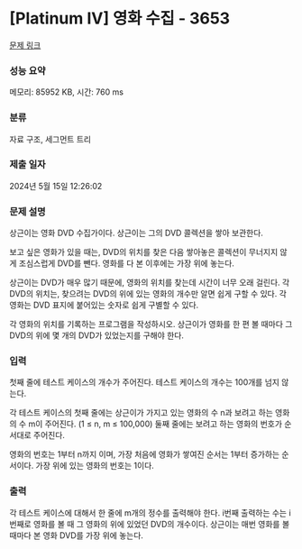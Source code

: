 # [Platinum IV] 영화 수집 - 3653 

[문제 링크](https://www.acmicpc.net/problem/3653) 

### 성능 요약

메모리: 85952 KB, 시간: 760 ms

### 분류

자료 구조, 세그먼트 트리

### 제출 일자

2024년 5월 15일 12:26:02

### 문제 설명

<p>상근이는 영화 DVD 수집가이다. 상근이는 그의 DVD 콜렉션을 쌓아 보관한다.</p>

<p>보고 싶은 영화가 있을 때는, DVD의 위치를 찾은 다음 쌓아놓은 콜렉션이 무너지지 않게 조심스럽게 DVD를 뺀다. 영화를 다 본 이후에는 가장 위에 놓는다.</p>

<p>상근이는 DVD가 매우 많기 때문에, 영화의 위치를 찾는데 시간이 너무 오래 걸린다. 각 DVD의 위치는, 찾으려는 DVD의 위에 있는 영화의 개수만 알면 쉽게 구할 수 있다. 각 영화는 DVD 표지에 붙어있는 숫자로 쉽게 구별할 수 있다.</p>

<p>각 영화의 위치를 기록하는 프로그램을 작성하시오. 상근이가 영화를 한 편 볼 때마다 그 DVD의 위에 몇 개의 DVD가 있었는지를 구해야 한다.</p>

### 입력 

 <p>첫째 줄에 테스트 케이스의 개수가 주어진다. 테스트 케이스의 개수는 100개를 넘지 않는다.</p>

<p>각 테스트 케이스의 첫째 줄에는 상근이가 가지고 있는 영화의 수 n과 보려고 하는 영화의 수 m이 주어진다. (1 ≤ n, m ≤ 100,000) 둘째 줄에는 보려고 하는 영화의 번호가 순서대로 주어진다.</p>

<p>영화의 번호는 1부터 n까지 이며, 가장 처음에 영화가 쌓여진 순서는 1부터 증가하는 순서이다. 가장 위에 있는 영화의 번호는 1이다. </p>

### 출력 

 <p>각 테스트 케이스에 대해서 한 줄에 m개의 정수를 출력해야 한다. i번째 출력하는 수는 i번째로 영화를 볼 때 그 영화의 위에 있었던 DVD의 개수이다. 상근이는 매번 영화를 볼 때마다 본 영화 DVD를 가장 위에 놓는다.</p>

